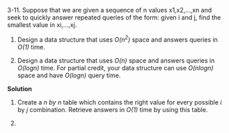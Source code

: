 3-11. Suppose that we are given a sequence of n values x1,x2,...,xn and seek to quickly answer repeated queries of the form: given i and j, find the smallest value in xi,…,xj.

 1. Design a data structure that uses *O(n<sup>2</sup>)* space and answers queries in *O(1)* time.
 
 2. Design a data structure that uses *O(n)* space and answers queries in *O(logn)* time. For partial credit, your data structure can use *O(nlogn)* space and have *O(logn)* query time.

**Solution**

 1. Create a *n by n* table which contains the right value for every possible *i* by *j* combination. Retrieve answers in *O(1)* time by using this table.
 
 2. 
